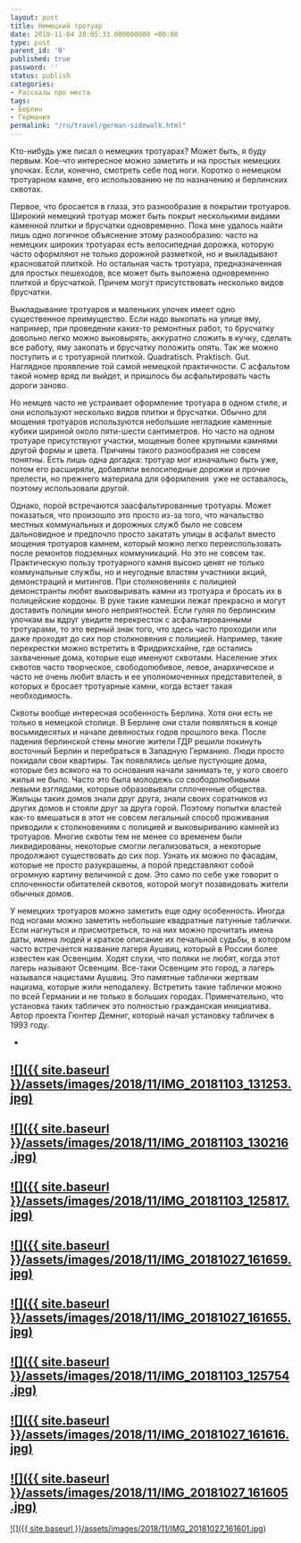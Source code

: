 ```yaml
---
layout: post
title: Немецкий тротуар
date: 2018-11-04 20:05:33.000000000 +00:00
type: post
parent_id: '0'
published: true
password: ''
status: publish
categories:
- Рассказы про места
tags:
- Берлин
- Германия
permalink: "/ru/travel/german-sidewalk.html"
---
```

Кто-нибудь уже писал о немецких тротуарах? Может быть, я буду первым. Кое-что интересное можно заметить и на простых немецких улочках. Если, конечно, смотреть себе под ноги. Коротко о немецком тротуарном камне, его использованию не по назначению и берлинских сквотах.



Первое, что бросается в глаза, это разнообразие в покрытии тротуаров. Широкий немецкий тротуар может быть покрыт несколькими видами каменной плитки и брусчатки одновременно. Пока мне удалось найти лишь одно логичное объяснение этому разнообразию: часто на немецких широких тротуарах есть велосипедная дорожка, которую часто оформляют не только дорожной разметкой, но и выкладывают красноватой плиткой. Но остальная часть тротуара, предназначенная для простых пешеходов, все может быть выложена одновременно плиткой и брусчаткой. Причем могут присутствовать несколько видов брусчатки.

Выкладывание тротуаров и маленьких улочек имеет одно существенное преимущество. Если надо выкопать на улице яму, например, при проведении каких-то ремонтных работ, то брусчатку довольно легко можно выковырять, аккуратно сложить в кучку, сделать все работу, яму закопать и брусчатку положить опять. Так же можно поступить и с тротуарной плиткой. Quadratisch. Praktisch. Gut. Наглядное проявление той самой немецкой практичности. С асфальтом такой номер вряд ли выйдет, и пришлось бы асфальтировать часть дороги заново.

Но немцев часто не устраивает оформление тротуара в одном стиле, и они используют несколько видов плитки и брусчатки. Обычно для мощения тротуаров используются небольшие негладкие каменные кубики шириной около пяти-шести сантиметров. Но часто на одном тротуаре присутствуют участки, мощеные более крупными камнями другой формы и цвета.&nbsp;Причины такого разнообразия не совсем понятны. Есть лишь одна догадка: тротуар мог изначально быть уже, потом его расширяли, добавляли велосипедные дорожки и прочие прелести, но прежнего материала для оформления&nbsp; уже не оставалось, поэтому использовали другой.

Однако, порой встречаются заасфальтированные тротуары. Может показаться, что произошло это просто из-за того, что начальство местных коммунальных и дорожных служб было не совсем дальновидное и предпочло просто закатать улицы в асфальт вместо мощения тротуаров камнем, который можно легко переиспользовать после ремонтов подземных коммуникаций. Но это не совсем так. Практическую пользу тротуарного камня высоко ценят не только коммунальные службы, но и неугодные властям участники акций, демонстраций и митингов. При столкновениях с полицией демонстранты любят выковыривать камни из тротуара и бросать их в полицейские кордоны. В руке такие камешки лежат прекрасно и могут доставить полиции много неприятностей. Если гуляя по берлинским улочкам вы вдруг увидите перекресток с асфальтированными тротуарами, то это верный знак того, что здесь часто проходили или даже проходят до сих пор столкновения с полицией. Например, такие перекрестки можно встретить в Фридрихсхайне, где остались захваченные дома, которые еще именуют сквотами. Население этих сквотов часто творческое, свободолюбивое, левое, анархическое и часто не очень любит власть и ее уполномоченных представителей, в которых и бросает тротуарные камни, когда встает такая необходимость.

Сквоты вообще интересная особенность Берлина. Хотя они есть не только в немецкой столице. В Берлине они стали появляться в конце восьмидесятых и начале девяностых годов прошлого века. После падения берлинской стены многие жители ГДР решили покинуть восточный Берлин и перебраться в Западную Германию. Люди просто покидали свои квартиры. Так появлялись целые пустующие дома, которые без всякого на то основания начали занимать те, у кого своего жилья не было. Часто это была молодежь со свободолюбивыми левыми взглядами, которые образовывали сплоченные общества. Жильцы таких домов знали друг друга, знали своих соратников из других домов и стояли друг за друга горой. Поэтому попытки властей как-то вмешаться в этот не совсем легальный способ проживания приводили к столкновениям с полицией и выковыриванию камней из тротуаров. Многие сквоты тем не менее со временем были ликвидированы, некоторые смогли легализоваться, а некоторые продолжают существовать до сих пор. Узнать их можно по фасадам, которые не просто разукрашены, а порой представляют собой огромную картину величиной с дом. Это само по себе уже говорит о сплоченности обитателей сквотов, которой могут позавидовать жители обычных домов.

У немецких тротуаров можно заметить еще одну особенность. Иногда под ногами можно заметить небольшие квадратные латунные таблички. Если нагнуться и присмотреться, то на них можно прочитать имена даты, имена людей и краткое описание их печальной судьбы, в котором часто встречается название лагеря Аушвиц, который в России более известен как Освенцим. Ходят слухи, что поляки не любят, когда этот лагерь называют Освенцим. Все-таки Освенцим это город, а лагерь назывался нацистами Аушвиц. Это памятные таблички жертвам нацизма, которые жили неподалеку. Встретить такие таблички можно по всей Германии и не только в больших городах. Примечательно, что установка таких табличек это полностью гражданская инициатива. Автор проекта&nbsp;Гюнтер Демниг, который начал установку табличек в 1993 году.



- 
[![]({{ site.baseurl }}/assets/images/2018/11/IMG_20181103_131253.jpg)](/wp-content/uploads/2021/05/IMG_20181103_131253.jpg)
- 
[![]({{ site.baseurl }}/assets/images/2018/11/IMG_20181103_130216.jpg)](/wp-content/uploads/2021/05/IMG_20181103_130216.jpg)
- 
[![]({{ site.baseurl }}/assets/images/2018/11/IMG_20181103_125817.jpg)](/wp-content/uploads/2021/05/IMG_20181103_125817.jpg)
- 
[![]({{ site.baseurl }}/assets/images/2018/11/IMG_20181027_161659.jpg)](/wp-content/uploads/2021/05/IMG_20181027_161659.jpg)
- 
[![]({{ site.baseurl }}/assets/images/2018/11/IMG_20181027_161655.jpg)](/wp-content/uploads/2021/05/IMG_20181027_161655.jpg)
- 
[![]({{ site.baseurl }}/assets/images/2018/11/IMG_20181103_125754.jpg)](/wp-content/uploads/2021/05/IMG_20181103_125754.jpg)
- 
[![]({{ site.baseurl }}/assets/images/2018/11/IMG_20181027_161616.jpg)](/wp-content/uploads/2021/05/IMG_20181027_161616.jpg)
- 
[![]({{ site.baseurl }}/assets/images/2018/11/IMG_20181027_161605.jpg)](/wp-content/uploads/2021/05/IMG_20181027_161605.jpg)
- 
[![]({{ site.baseurl }}/assets/images/2018/11/IMG_20181027_161601.jpg)](/wp-content/uploads/2021/05/IMG_20181027_161601.jpg)




